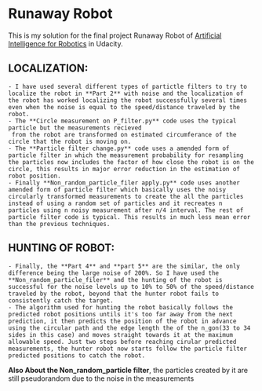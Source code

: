 # Runaway Robot

This is my solution for the final project Runaway Robot of
[Artificial Intelligence for Robotics](https://www.udacity.com/course/artificial-intelligence-for-robotics--cs373)
in Udacity.

## LOCALIZATION:
    - I have used several different types of partictle filters to try to localize the robot in **Part 2** with noise and the localization of the robot has worked localizing the robot successfully several times even when the noise is equal to the speed/distance traveled by the robot.
    - The **Circle measurement on P_filter.py** code uses the typical particle but the measurements recieved
     from the robot are transformed on estimated circumferance of the circle that the robot is moving on.
    - The **Particle filter change.py** code uses a amended form of particle filter in which the measurement probability for resampling the particles now includes the factor of how close the robot is on the circle, this results in major error reduction in the estimation of robot position.
    - Finally **Non_random_particle_filer apply.py** code uses another amended form of particle filter which basically uses the noisy circularly transformed measurements to create the all the particles instead of using a random set of particles and it recreates n particles using n noisy measurement after n/4 interval. The rest of particle filter code is typical. This results in much less mean error than the previous techniques.

## HUNTING OF ROBOT:
    - Finally, the **Part 4** and **part 5** are the similar, the only difference being the large noise of 200%. So I have used the  **Non_random_particle_filer** and the hunting of the robot is successful for the noise levels up to 10% to 50% of the speed/distance traveled by the robot, beyond that the hunter robot fails to consistently catch the target.
    - The algorithm used for hunting the robot basically follows the predicted robot positions untils it's too far away from the next prediction, it then predicts the position of the robot in advance using the circular path and the edge length the of the n_gon(33 to 34 sides in this case) and moves straight towards it at the maximum allowable speed. Just two steps before reaching cirular predicted measurements, the hunter robot now starts follow the particle filter predicted positions to catch the robot.

**Also About the Non_random_particle filter**, the particles created by it are still pseudorandom due to the noise in the measurements


